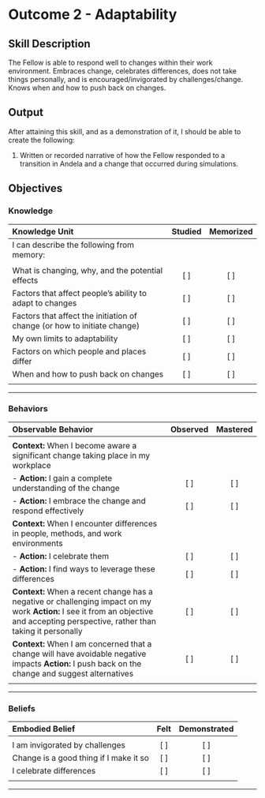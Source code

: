 # Outcome 2 - Adaptability

## Skill Description

The Fellow is able to respond well to changes within their work environment.  Embraces change, celebrates differences, does not take things personally, and is encouraged/invigorated by challenges/change. Knows when and how to push back on changes.


## Output
After attaining this skill, and as a demonstration of it, I should be able to create the following:

1. Written or recorded narrative of how the Fellow responded to a transition in Andela and a change that occurred during simulations.


## Objectives

### Knowledge


| Knowledge Unit | Studied | Memorized |
|:---|:---:|:---:|
| I can describe the following from memory: | | |
| | | |
| What is changing, why, and the potential effects | [ ] | [ ] |
| Factors that affect people’s ability to adapt to changes | [ ] | [ ] |
| Factors that affect the initiation of change (or how to initiate change) | [ ] | [ ] |
| My own limits to adaptability | [ ] | [ ] |
| Factors on which people and places differ | [ ] | [ ] |
| When and how to push back on changes | [ ] | [ ] |
| | | |

---

### Behaviors

| Observable Behavior | Observed | Mastered |
|:---|:---:|:---:|
| | | |
| **Context:** When I become aware a significant change taking place in my workplace | | |
| - **Action:** I gain a complete understanding of the change | [ ] | [ ] |
| - **Action:** I embrace the change and respond effectively| [ ] | [ ] |
| **Context:** When I encounter differences in people, methods, and work environments | | |
| - **Action:** I celebrate them | [ ] | [ ] |
| - **Action:** I find ways to leverage these differences | [ ] | [ ] |
| **Context:** When a recent change has a negative or challenging impact on my work **Action:** I see it from an objective and accepting perspective, rather than taking it personally | [ ] | [ ] |
| **Context:** When I am concerned that a change will have avoidable negative impacts **Action:** I push back on the change and suggest alternatives | [ ] | [ ] |
| | | |

---


### Beliefs


| Embodied Belief | Felt | Demonstrated |
|:---|:---:|:---:|
| | | |
| I am invigorated by challenges | [ ] | [ ] |
| Change is a good thing if I make it so | [ ] | [ ] |
| I celebrate differences | [ ] | [ ] |
| | | |
---